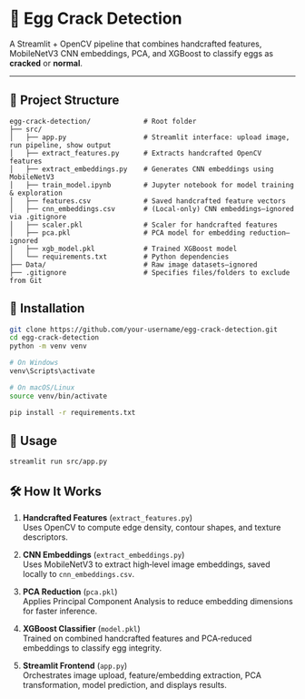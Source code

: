 # 🥚 Egg Crack Detection

A Streamlit + OpenCV pipeline that combines handcrafted features, MobileNetV3 CNN embeddings, PCA, and XGBoost to classify eggs as **cracked** or **normal**.

---

## 📂 Project Structure

```text
egg-crack-detection/             # Root folder
├── src/
│   ├── app.py                   # Streamlit interface: upload image, run pipeline, show output
│   ├── extract_features.py      # Extracts handcrafted OpenCV features
│   ├── extract_embeddings.py    # Generates CNN embeddings using MobileNetV3
│   ├── train_model.ipynb        # Jupyter notebook for model training & exploration
│   ├── features.csv             # Saved handcrafted feature vectors
│   ├── cnn_embeddings.csv       # (Local‑only) CNN embeddings—ignored via .gitignore
│   ├── scaler.pkl               # Scaler for handcrafted features
│   ├── pca.pkl                  # PCA model for embedding reduction—ignored
│   ├── xgb_model.pkl            # Trained XGBoost model
│   └── requirements.txt         # Python dependencies
├── Data/                        # Raw image datasets—ignored
├── .gitignore                   # Specifies files/folders to exclude from Git
```
## 🔧 Installation

```bash
git clone https://github.com/your-username/egg-crack-detection.git
cd egg-crack-detection
python -m venv venv

# On Windows
venv\Scripts\activate

# On macOS/Linux
source venv/bin/activate

pip install -r requirements.txt
```
## 🚀 Usage

```bash
streamlit run src/app.py
```
## 🛠 How It Works

1. **Handcrafted Features** (`extract_features.py`)  
   Uses OpenCV to compute edge density, contour shapes, and texture descriptors.

2. **CNN Embeddings** (`extract_embeddings.py`)  
   Uses MobileNetV3 to extract high‑level image embeddings, saved locally to `cnn_embeddings.csv`.

3. **PCA Reduction** (`pca.pkl`)  
   Applies Principal Component Analysis to reduce embedding dimensions for faster inference.

4. **XGBoost Classifier** (`model.pkl`)  
   Trained on combined handcrafted features and PCA‑reduced embeddings to classify egg integrity.

5. **Streamlit Frontend** (`app.py`)  
   Orchestrates image upload, feature/embedding extraction, PCA transformation, model prediction, and displays results.






